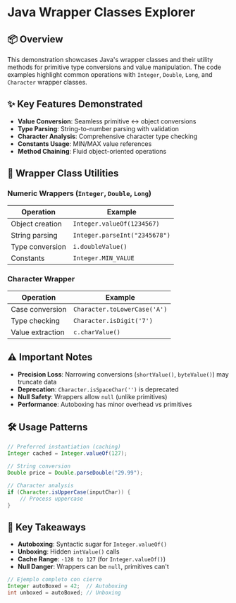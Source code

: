 # Java Wrapper Classes Explorer

## 📦 Overview
This demonstration showcases Java's wrapper classes and their utility methods for primitive type conversions and value manipulation. The code examples highlight common operations with `Integer`, `Double`, `Long`, and `Character` wrapper classes.

## ✨ Key Features Demonstrated
- **Value Conversion**: Seamless primitive ↔ object conversions
- **Type Parsing**: String-to-number parsing with validation
- **Character Analysis**: Comprehensive character type checking
- **Constants Usage**: MIN/MAX value references
- **Method Chaining**: Fluid object-oriented operations

## 🧰 Wrapper Class Utilities

### Numeric Wrappers (`Integer`, `Double`, `Long`)
| Operation                | Example                      |
|--------------------------|------------------------------|
| Object creation          | `Integer.valueOf(1234567)`   |
| String parsing           | `Integer.parseInt("2345678")`|
| Type conversion          | `i.doubleValue()`            |
| Constants                | `Integer.MIN_VALUE`          |

### Character Wrapper
| Operation                | Example                      |
|--------------------------|------------------------------|
| Case conversion          | `Character.toLowerCase('A')` |
| Type checking            | `Character.isDigit('7')`     |
| Value extraction         | `c.charValue()`              |

## ⚠️ Important Notes
- **Precision Loss**: Narrowing conversions (`shortValue()`, `byteValue()`) may truncate data
- **Deprecation**: `Character.isSpaceChar('')` is deprecated
- **Null Safety**: Wrappers allow `null` (unlike primitives)
- **Performance**: Autoboxing has minor overhead vs primitives

## 🛠️ Usage Patterns
```java
// Preferred instantiation (caching)
Integer cached = Integer.valueOf(127); 

// String conversion
Double price = Double.parseDouble("29.99");

// Character analysis
if (Character.isUpperCase(inputChar)) {
    // Process uppercase
}
```

## 🌟 Key Takeaways
- **Autoboxing**: Syntactic sugar for `Integer.valueOf()`
- **Unboxing**: Hidden `intValue()` calls
- **Cache Range**: `-128 to 127` (for `Integer.valueOf()`)
- **Null Danger**: Wrappers can be `null`, primitives can't

```java
// Ejemplo completo con cierre
Integer autoBoxed = 42;  // Autoboxing
int unboxed = autoBoxed; // Unboxing